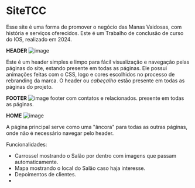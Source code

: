 # SiteTCC
Esse site é uma forma de promover o negócio das Manas Vaidosas, com história e serviços oferecidos.
Este é um Trabalho de conclusão de curso do IOS, realizado em 2024.

**HEADER**
![image](https://github.com/user-attachments/assets/fd890e5a-c782-492f-b70f-aec54da8da57)

Este é um header simples e limpo para fácil visualização e navegação pelas páginas do site, estando presente em todas as páginas.
Ele possui animações feitas com o CSS, logo e cores escolhidos no processo de rebranding da marca.
O header ou *cabeçalho* estão presente em todas as páginas do projeto.

**FOOTER**
![image](https://github.com/user-attachments/assets/c2ea33e3-3559-4a82-a6ab-45c284b73277)
footer com contatos e relacionados.
presente em todas as páginas.

**HOME**
![image](https://github.com/user-attachments/assets/54d41d87-11b1-47f6-a2f3-4f74d0d45f6c)

A página principal serve como uma "âncora" para todas as outras páginas, onde não é necessário navegar pelo header.

Funcionalidades:
  - Carrossel mostrando o Salão por dentro com imagens que passam automaticamente.
  - Mapa mostrando o local do Salão caso haja interesse.
  - Depoimentos de clientes.
  - 
